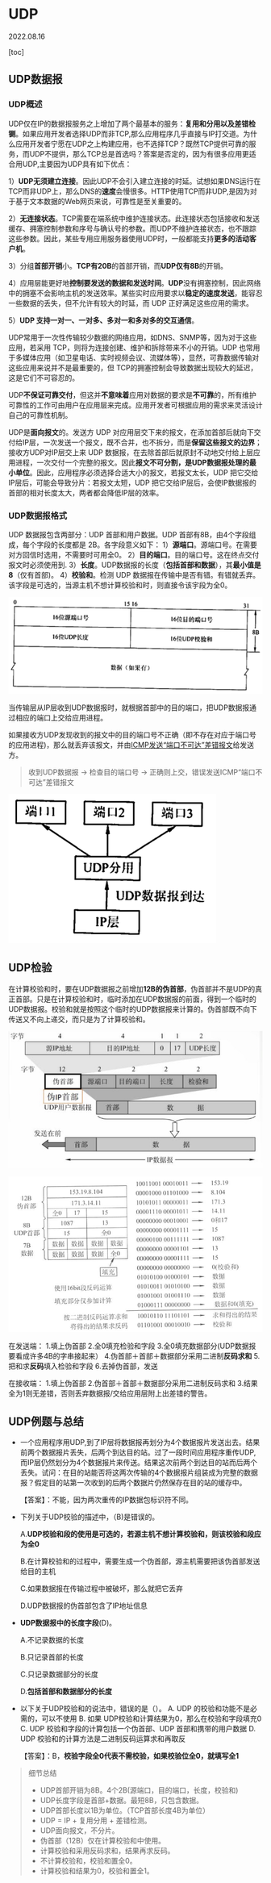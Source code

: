 # UDP
2022.08.16

[toc]

## UDP数据报

### UDP概述

UDP仅在IP的数据报服务之上增加了两个最基本的服务：**复用和分用以及差错检铡**。如果应用开发者选择UDP而非TCP,那么应用程序几乎直接与IP打交道。为什么应用开发者宁愿在UDP之上构建应用，也不选择TCP？既然TCP提供可靠的服务，而UDP不提供，那么TCP总是首选吗？答案是否定的，因为有很多应用更适合用UDP,主要因为UDP具有如下优点：

1）**UDP无须建立连接**。因此UDP不会引入建立连接的时延。试想如果DNS运行在TCP而非UDP上，那么DNS的**速度**会慢很多。HTTP使用TCP而非UDP,是因为对于基于文本数据的Web网页来说，可靠性是至关重要的。

2）**无连接状态**。TCP需要在端系统中维护连接状态。此连接状态包括接收和发送缓存、拥塞控制参数和序号与确认号的参数。而UDP不维护连接状态，也不跟踪这些参数。因此，某些专用应用服务器使用UDP时，一般都能支持**更多的活动客户机**。

3）分组**首部开销**小。**TCP有20B**的首部开销，而**UDP仅有8B**的开销。

4）应用层能更好地**控制要发送的数据和发送时间**。**UDP**没有拥塞控制，因此网络中的拥塞不会影响主机的发送效率。某些实时应用要求以**稳定的速度发送**，能容忍一些数据的丢失，但不允许有较大的时延，而 UDP 正好满足这些应用的需求。

5）**UDP 支持一对一、一对多、多对一和多对多的交互通信**。

UDP常用于一次性传输较少数据的网络应用，如DNS、SNMP等，因为对于这些应用，若采用 TCP，则将为连接创建、维护和拆除带来不小的开销。UDP 也常用于多媒体应用（如卫星电话、实时视频会议、流媒体等），显然，可靠数据传输对这些应用来说并不是最重要的，但 TCP的拥塞控制会导致数据出现较大的延迟，这是它们不可容忍的。

UDP**不保证可靠交付**，但这并**不意味着**应用对数据的要求是**不可靠**的，所有维护可靠性的工作可由用户在应用层来完成。应用开发者可根据应用的需求来灵活设计自己的可靠性机制。

UDP是**面向报文**的。发送方 UDP 对应用层交下来的报文，在添加首部后就向下交付给IP层，一次发送一个报文，既不合并，也不拆分，而是**保留这些报文的边界**；接收方UDP对IP层交上来 UDP 数据报，在去除首部后就原封不动地交付给上层应用进程，一次交付一个完整的报文。因此**报文不可分割，是UDP数据报处理的最小单位**。因此，应用程序必须选择合适大小的报文，若报文太长，UDP 把它交给 IP层后，可能会导致分片：若报文太短，UDP 把它交给IP层后，会使IP数据报的首部的相对长度太大，两者都会降低IP层的效率。

### UDP数据报格式

UDP 数据报包含两部分：UDP 首部和用户数据。UDP 首部有8B，由4个字段组成，每个字段的长度都是 2B。各字段意义如下：
1）**源端口**。源端口号。在需要对方回信时选用，不需要时可用全0。
2）**目的端口**。目的端口号。这在终点交付报文时必须使用到.
3）**长度**。UDP数据报的长度（**包括首部和数据**），其**最小值是8**（仅有首部)。
4）**校验和**。检测 UDP 数据报在传输中是否有错。有错就丢弃。该字段是可选的，当源主机不想计算校验和时，则直接令该宇段为全0。

![img](resources/UDP-数据报格式.png)

当传输层从IP层收到UDP数据报时，就根据首部中的目的端口，把UDP数据报通过相应的端口上交给应用进程。

如果接收方UDP发现收到的报文中的目的端口号不正确（即不存在对应于端口号的应用进程)，那么就丢弃该报文，并由<u>ICMP发送“端口不可达”差错报文</u>给发送方。

> 收到UDP数据报 $\to$ 检查目的端口号 $\to$ 正确则上交，错误发送ICMP“端口不可达”差错报文

![img](resources/UDP接收.png)

## UDP检验

在计算校验和时，要在UDP数据报之前增加**12B的伪首部**，伪首部并不是UDP的真正首部。只是在计算校验和时，临时添加在UDP数据报的前面，得到一个临时的UDP数据报。校验和就是按照这个临时的UDP数据报来计算的。伪首部既不向下传送又不向上递交，而只是为了计算校验和。

![img](resources/UDP检验.jpeg)

![img](resources/UDP检验2.png)

在发送端：
1.填上伪首部
2.全0填充检验和字段
3.全0填充数据部分(UDP数据报要看成许多4B的字串接起来）
4.伪首部＋首部＋数据部分采用二进制**反码求和**
5.把和求**反码**填入检验和字段
6.去掉伪首部，发送

在接收端：
1.填上伪首部
2.伪首部＋首部＋数据部分采用二进制反码求和
3.结果全为1则无差错，否则丢弃数据报/交给应用层附上出差错的警告。

## UDP例题与总结

* 一个应用程序用UDP,到了IP层将数据报再划分为4个数据报片发送出去。结果前两个数据报片丢失，后两个到达目的站。过了一段时间应用程序重传UDP,而IP层仍然划分为4个数据报片来传送。结果这次前两个到达目的站而后两个丢失。试问：在目的站能否将这两次传输的4个数据报片组装成为完整的数据报？假定目的站第一次收到的后两个数据片仍然保存在目的站的缓存中。

  【答案】：不能，因为两次重传的IP数据包标识符不同。

* 下列关于UDP校验的描述中，（B)是错误的。

  A.**UDP校验和段的使用是可选的，若源主机不想计算校验和，则该校验和段应为全0**

  B.在计算校验和的过程中，需要生成一个伪首部，源主机需要把该伪首部发送给目的主机

  C.如果数据报在传输过程中被破坏，那么就把它丢弃

  D.UDP数据报的伪首部包含了IP地址信息

* **UDP数据报中的长度字段**(D)。

  A.不记录数据的长度

  B.只记录首部的长度

  C.只记录数据部分的长度

  D.**包括首部和数据部分的长度**

* 以下关于UDP校验和的说法中，错误的是（）。
  A. UDP 的校验和功能不是必需的，可以不使用
  B. 如果 UDP校验和计算结果为0，那么在校验和字段填充0
  C. UDP 校验和字段的计算包括一个伪首部、UDP 首部和携带的用户数据
  D. UDP 校验和的计算方法是二进制反码运算求和再取反

  【答案】：B，**校验字段全0代表不需校验，如果校验位全0，就填写全1**

> 细节总结
>
> * UDP首部开销为8B。4个2B(源端口，目的端口，长度，校验和)
> * UDP长度字段是首部+数据。最短8B，只包含数据。
> * UDP首部长度以1B为单位。（TCP首部长度4B为单位）
> * UDP = IP + 复用分用 + 差错检测。
> * UDP面向报文，不分片。
> * 伪首部（12B）仅在计算校验和中使用。
> * 计算校验和采用反码求和，结果再求反码。
> * 不计算校验和，校验和置全0。
> * 计算校验和结果为0，校验和置全1。
